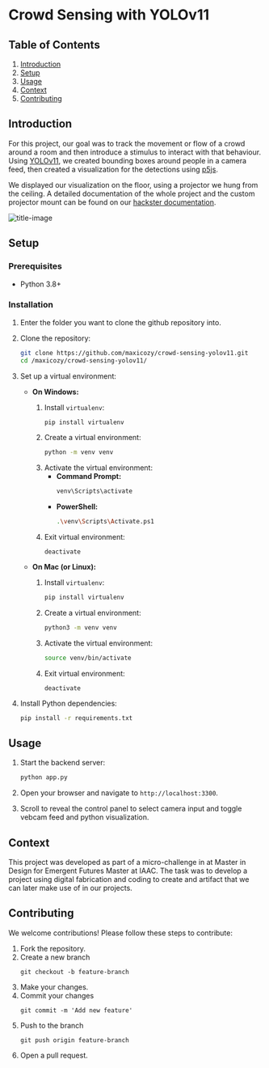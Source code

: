 # Crowd Sensing with YOLOv11


## Table of Contents
1. [Introduction](#introduction)
2. [Setup](#setup)
3. [Usage](#usage)
4. [Context](#context)
5. [Contributing](#contributing)

## Introduction
For this project, our goal was to track the movement or flow of a crowd around a room and then introduce a stimulus to interact with that behaviour. Using [YOLOv11](https://docs.ultralytics.com/de/models/yolo11/), we created bounding boxes around people in a camera feed, then created a visualization for the detections using [p5js](https://p5js.org/).

We displayed our visualization on the floor, using a projector we hung from the ceiling. A detailed documentation of the whole project and the custom projector mount can be found on our [hackster documentation](https://www.hackster.io/531606/crowd-sensing-710fba).

![title-image](images/title-image.png)

## Setup
### Prerequisites
- Python 3.8+

### Installation
1. Enter the folder you want to clone the github repository into.
 
2. Clone the repository:
    ```bash
    git clone https://github.com/maxicozy/crowd-sensing-yolov11.git
    cd /maxicozy/crowd-sensing-yolov11/
    ```
2. Set up a virtual environment:

    - **On Windows:**
        1. Install `virtualenv`:
            ```bash
            pip install virtualenv
            ```
        2. Create a virtual environment:
            ```bash
            python -m venv venv
            ```
        3. Activate the virtual environment:
            - **Command Prompt:**
                ```bash
                venv\Scripts\activate
                ```
            - **PowerShell:**
                ```bash
                .\venv\Scripts\Activate.ps1
                ```
        4. Exit virtual environment:
            ```
            deactivate
            ```

    - **On Mac (or Linux):**
        1. Install `virtualenv`:
            ```bash
            pip install virtualenv
            ```
        2. Create a virtual environment:
            ```bash
            python3 -m venv venv
            ```
        3. Activate the virtual environment:
            ```bash
            source venv/bin/activate
            ```
        4. Exit virtual environment:
            ```
            deactivate
            ```

3. Install Python dependencies:
    ```bash
    pip install -r requirements.txt


## Usage
1. Start the backend server:
    ```bash
    python app.py
    ```
2. Open your browser and navigate to `http://localhost:3300`.

3. Scroll to reveal the control panel to select camera input and toggle vebcam feed and python visualization.


## Context
This project was developed as part of a micro-challenge in at Master in Design for Emergent Futures Master at IAAC. The task was to develop a project using digital fabrication and coding to create and artifact that we can later make use of in our projects.

## Contributing
We welcome contributions! Please follow these steps to contribute:

1.  Fork the repository.
2.  Create a new branch 
    ```
    git checkout -b feature-branch
    ```
3.  Make your changes.
4.  Commit your changes 
    ```
    git commit -m 'Add new feature'
    ```
5.  Push to the branch
    ```
    git push origin feature-branch
    ```
6. Open a pull request.

